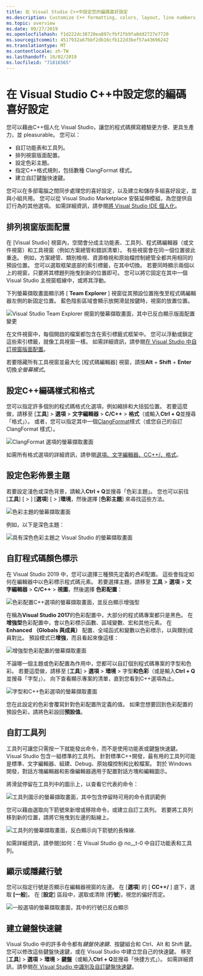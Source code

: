 ```yaml
---
title: 在 Visual Studio C++中設定您的編碼喜好設定
ms.description: Customize C++ formatting, colors, layout, line numbers, and menus in the Visual Studio IDE.
ms.topic: overview
ms.date: 09/27/2019
ms.openlocfilehash: f1d222dc38720ea897cfbf2fb9fa0dd2727e7720
ms.sourcegitcommit: 4517932a67bbf2db16cfb122d3bef57a43696242
ms.translationtype: MT
ms.contentlocale: zh-TW
ms.lasthandoff: 10/02/2019
ms.locfileid: "71816565"
---
```

# <a name="set-your-c-coding-preferences-in-visual-studio"></a>在 Visual Studio C++中設定您的編碼喜好設定

您可以藉由C++個人化 Visual Studio，讓您的程式碼撰寫體驗更方便、更具生產力，並 pleasurable。 您可以：

- 自訂功能表和工具列。
- 排列視窗版面配置。
- 設定色彩主題。
- 指定C++格式規則，包括數種 ClangFormat 樣式。
- 建立自訂鍵盤快速鍵。

您可以在多部電腦之間同步處理您的喜好設定，以及建立和儲存多組喜好設定，並與小組共用。 您可以從 Visual Studio Marketplace 安裝延伸模組，為您提供自訂行為的其他選項。 如需詳細資訊，請參閱[將 Visual Studio IDE 個人化](/visualstudio/ide/personalizing-the-visual-studio-ide)。

## <a name="arrange-window-layout"></a>排列視窗版面配置

在 [Visual Studio] 視窗內，空間會分成主功能表、工具列、程式碼編輯器（或文件視窗）和工具視窗（例如方案總管和錯誤清單）。 有些視窗會在同一個位置彼此重迭。 例如，方案總管、類別檢視、資源檢視和原始檔控制總管全都共用相同的預設位置。 您可以選取框架底部的索引標籤，在其中切換。 若要同時顯示兩個以上的視窗，只要將其標題列拖曳到新的位置即可。 您可以將它固定在其中一個 Visual Studio 主視窗框線中，或將其浮動。

下列螢幕擷取畫面顯示將 [ **Team Explorer** ] 視窗從其預設位置拖曳至程式碼編輯器左側的新固定位置。 藍色陰影區域會顯示放開滑鼠按鍵時，視窗的放置位置。

![Visual Studio Team Explorer 視窗的螢幕擷取畫面，其中已反白顯示版面配置變更](media/window-layout-move-team-explorer.png)

在文件視窗中，每個開啟的檔案都包含在索引標籤式框架中。 您可以浮動或鎖定這些索引標籤，就像工具視窗一樣。 如需詳細資訊，請參閱[在 Visual Studio 中自訂視窗版面配置](/visualstudio/ide/customizing-window-layouts-in-visual-studio)。

若要隱藏所有工具視窗並最大化 [程式碼編輯器] 視窗，請按**Alt** + **Shift** + **Enter**切換*全螢幕模式*。

## <a name="set-c-coding-styles-and-formatting"></a>設定C++編碼樣式和格式

您可以指定許多個別的程式碼格式化選項，例如縮排和大括弧位置。 若要這麼做，請移至 [**工具**]  > **選項** > **文字編輯器** > **C/C++**  > **格式**（或輸入**Ctrl + Q**並搜尋「格式」）。 或者，您可以指定其中一個[ClangFormat](https://clang.llvm.org/docs/ClangFormat.html)樣式（或您自己的自訂 ClangFormat 樣式）。

![ClangFormat 選項的螢幕擷取畫面](media/clang-format-ide.png)

如需所有格式選項的詳細資訊，請參閱[選項、文字編輯器、CC++/、格式](/visualstudio/ide/reference/options-text-editor-c-cpp-formatting)。

## <a name="set-the-color-theme"></a>設定色彩佈景主題

若要設定淺色或深色背景，請輸入**Ctrl + Q**並搜尋「色彩主題」。 您也可以前往 [**工具**] [ > ] [**選項**] [ > ]**環境**，然後選擇 [**色彩主題**] 來尋找這些方法。

![色彩主題的螢幕擷取畫面](media/tools-options-color-theme.png)

例如，以下是深色主題：

![具有深色色彩主題之 Visual Studio 的螢幕擷取畫面](media/tools-options-dark-theme.png)

## <a name="customize-code-colorization"></a>自訂程式碼顏色標示

在 Visual Studio 2019 中，您可以選擇三種預先定義的*色彩*配置。 這些會指定如何在編輯器中以色彩標示程式碼元素。 若要選擇主題，請移至 **工具**  > **選項**  > **文字編輯器**  > **C/C++**  > **視圖**，然後選擇 **色彩配置**：

![色彩配置C++選項的螢幕擷取畫面，並反白顯示增強型](media/color-schemes.png)

在稱為**Visual Studio 2017**的色彩配置中，大部分的程式碼專案都只是黑色。 在**增強型**色彩配置中，會以色彩標示函數、區域變數、宏和其他元素。 在 **Enhanced （Globals 與成員）**  配置、全域函式和變數以色彩標示，以與類別成員對比。 預設模式已**增強**，而且看起來像這樣：

![增強型色彩配置的螢幕擷取畫面](media/color-scheme-enhanced.png)

不論哪一個主題或色彩配置為作用中，您都可以自訂個別程式碼專案的字型和色彩。 若要這麼做，請移至 [**工具**]  > **選項** > **環境** >  字型**和色彩**（或是輸入**Ctrl + Q**並搜尋「字型」）。 向下查看顯示專案的清單，直到您看到C++選項為止。

![字型和C++色彩選項的螢幕擷取畫面](media/tools-options-cpp-colors.png)

您在此設定的色彩會覆寫針對色彩配置所定義的值。 如果您想要回到色彩配置的預設色彩，請將色彩設回**預設值**。

## <a name="customize-the-toolbars"></a>自訂工具列

工具列可讓您只需按一下就能發出命令，而不是使用功能表或鍵盤快速鍵。 Visual Studio 包含一組標準的工具列。 針對標準C++開發，最有用的工具列可能是標準、文字編輯器、組建、Debug、原始檔控制和比較檔案。 對於 Windows 開發，對話方塊編輯器和影像編輯器適用于配置對話方塊和編輯圖示。

將滑鼠停留在工具列中的圖示上，以查看它代表的命令：

![工具列圖示的螢幕擷取畫面，其中包含停留時可用的命令資訊範例](media/toolbar-mouse-hover.png)

您可以藉由選取向下箭號來新增或移除命令，或建立自訂工具列。 若要將工具列移到新的位置，請將它拖曳到左邊的點線上。

![工具列的螢幕擷取畫面，反白顯示向下箭號的長條線](media/toolbar-move-edit.png).

如需詳細資訊，請參閱[如何：在 Visual Studio @ no__t-0 中自訂功能表和工具列。

## <a name="show-or-hide-line-numbers"></a>顯示或隱藏行號

您可以指定行號是否顯示在編輯器視窗的左邊。 在 [**選項**] 的 [ **CC++/** ] 底下，選取 **[一般**]。 在 [**設定**] 區段中，選取或清除 [**行號**]，視您的偏好而定。

![一般選項的螢幕擷取畫面，其中的行號已反白顯示](media/tools-options-line-numbers.png)

## <a name="create-keyboard-shortcuts"></a>建立鍵盤快速鍵

Visual Studio 中的許多命令都有*鍵盤快速鍵*、按鍵組合和 Ctrl、Alt 和 Shift 鍵。 您可以修改這些鍵盤快速鍵，或在 Visual Studio 中建立您自己的快速鍵。 移至 [**工具**]  > **選項** > **環境** > **鍵盤**（或輸入**Ctrl + Q**並搜尋「快捷方式」）。 如需詳細資訊，請參閱[在 Visual Studio 中識別及自訂鍵盤快速鍵](/visualstudio/ide/identifying-and-customizing-keyboard-shortcuts-in-visual-studio)。
